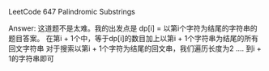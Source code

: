 LeetCode 647 Palindromic Substrings

Answer:
    这道题不是太难。我的出发点是
    dp[i] = 以第i个字符为结尾的字符串的题目答案。
    在第i + 1个中，等于dp[i]的数目加上以第i + 1个字符串为结尾的所有回文字符串
    对于搜索以第i + 1个字符为结尾的回文串，我们遍历长度为2 .... 到i + 1的字符串即可


